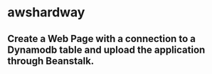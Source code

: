 # awshardway

## Create a Web Page with a connection to a Dynamodb table and upload the application through Beanstalk.


